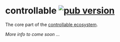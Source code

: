 # controllable [![pub version][pub-version-img]][pub-version-url]

The core part of the [controllable ecosystem](https://github.com/nivisi/controllable).

_More info to come soon ..._

<!-- References -->
[pub-version-img]: https://img.shields.io/badge/pub-v0.0.5-0175c2?logo=flutter
[pub-version-url]: https://pub.dev/packages/controllable
